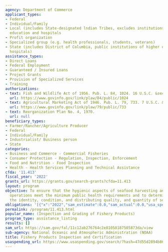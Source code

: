 ```yaml
---
agency: Department of Commerce
applicant_types:
- Federal
- Individual/Family
- Local (includes State-designated lndian Tribes, excludes institutions of higher
  education and hospitals
- Profit organization
- Specialized group (e.g. health professionals, students, veterans)
- State (includes District of Columbia, public institutions of higher education and
  hospitals)
assistance_types:
- Direct Loans
- Federal Employment
- Guaranteed / Insured Loans
- Project Grants
- Provision of Specialized Services
- Training
authorizations:
- text: Fish and Wildlife Act of 1956. Pub. L. 84, 1024. 16 U.S.C. &sect; 742(a-j).
  url: https://www.govinfo.gov/link/plaw/84/public/1024
- text: Agricultural Marketing Act of 1946. Pub. L. 79, 733. 7 U.S.C. &sect; 1324-1627.
  url: https://www.govinfo.gov/link/plaw/79/public/733
- text: Reorganization Plan No. 4, 1970.
  url: null
beneficiary_types:
- Farmer/Rancher/Agriculture Producer
- Federal
- Individual/Family
- Industrialist/ Business person
- State
categories:
- Business and Commerce - Commercial Fisheries
- Consumer Protection - Regulation, Inspection, Enforcement
- Food and Nutrition - Food Inspection
- Health - Health Services Planning and Technical Assistance
cfda: '11.413'
fiscal_year: '2022'
grants_url: https://grants.gov/search-grants?cfda=11.413
layout: program
objective: To ensure that the hygienic aspects of seafood harvesting and processing
  operations meet the minimum public health requirements and to determine and certify
  the identity, condition, and distributing quality, and quantity of seafood products.
obligations: '[{"x":"2022","sam_estimate":0.0,"sam_actual":0.0,"usa_spending_actual":0.0},{"x":"2023","sam_estimate":0.0,"sam_actual":0.0,"usa_spending_actual":0.0},{"x":"2024","sam_estimate":0.0,"sam_actual":0.0,"usa_spending_actual":0.0}]'
permalink: /program/11.413.html
popular_name: (Inspection and Grading of Fishery Products)
program_type: assistance_listing
results: []
sam_url: https://sam.gov/fal/11c12ab276764c2e81058187505873da/view
sub-agency: National Oceanic and Atmospheric Administration (NOAA)
title: Fishery Products Inspection and Certification
usaspending_url: https://www.usaspending.gov/search/?hash=47d55d2894b8619d97dcf85e783ca534
---
```

